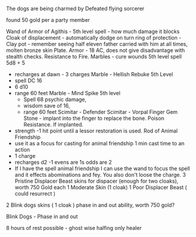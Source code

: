 The dogs are being charmed by 
Defeated flying sorcerer

found 50 gold per a party member

Wand of Armor of Agithis - 5th level spell - how much damage it blocks
Cloak of displacement - automatically dodge on turn
ring of protection -
Clay pot - remember seeing half eleven father carried with him at all times, molten bronze skin Plate. Armor - 18 AC, does not give disadvantage with stealth checks. Resistance to Fire. 
Marbles - cure wounds 5th level spell 5d8 + 5 
 - recharges at dawn - 3 charges
Marble - Hellish Rebuke 5th Level
- spell DC 16 
- 6 d10
- range 60 feet
Marble - Mind Spike 5th level 
	- Spell 68 psychic damage,  
	- wisdom save of 16, 
	- range 60 feet 
Scimitar - Defender 
Scimitar - Vorpal 
Finger Gem Stone - implant into the finger to replace the bone. Poison Resistance. If implanted. 
- strength -1 hit point until a lessor restoration is used. 
Rod of Animal Friendship
- use it as a focus for casting for animal friendship 1 min cast time to an action
- 1 charge
- recharges d2 -1 evens are 1s odds are 2
-  If I have the spell animal friendship I can use the wand to focus the spell and it effects abominations and fey. You also don't loose the charge.
3 Pristine Displacer Beast skins for dispacer (enough for two cloaks),  worth 750 Gold each
1 Moderate Skin (1 cloak)
1 Poor Displacer Beast ( could resurrect )

2 Blink dogs skins ( 1 cloak ) phase in and out ability, worth 750 gold? 

Blink Dogs - Phase in and out


8 hours of rest possible - ghost wise halfing only healer



